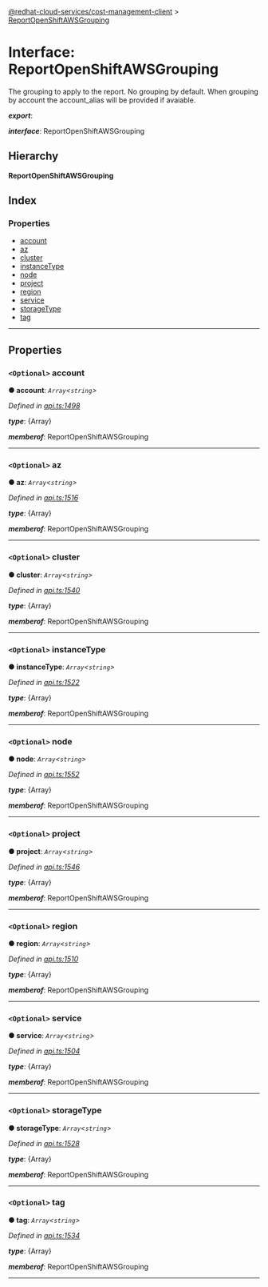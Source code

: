 [@redhat-cloud-services/cost-management-client](../README.md) > [ReportOpenShiftAWSGrouping](../interfaces/reportopenshiftawsgrouping.md)

# Interface: ReportOpenShiftAWSGrouping

The grouping to apply to the report. No grouping by default. When grouping by account the account\_alias will be provided if avaiable.

*__export__*: 

*__interface__*: ReportOpenShiftAWSGrouping

## Hierarchy

**ReportOpenShiftAWSGrouping**

## Index

### Properties

* [account](reportopenshiftawsgrouping.md#account)
* [az](reportopenshiftawsgrouping.md#az)
* [cluster](reportopenshiftawsgrouping.md#cluster)
* [instanceType](reportopenshiftawsgrouping.md#instancetype)
* [node](reportopenshiftawsgrouping.md#node)
* [project](reportopenshiftawsgrouping.md#project)
* [region](reportopenshiftawsgrouping.md#region)
* [service](reportopenshiftawsgrouping.md#service)
* [storageType](reportopenshiftawsgrouping.md#storagetype)
* [tag](reportopenshiftawsgrouping.md#tag)

---

## Properties

<a id="account"></a>

### `<Optional>` account

**● account**: *`Array`<`string`>*

*Defined in [api.ts:1498](https://github.com/RedHatInsights/javascript-clients/blob/master/packages/cost-management/api.ts#L1498)*

*__type__*: {Array}

*__memberof__*: ReportOpenShiftAWSGrouping

___
<a id="az"></a>

### `<Optional>` az

**● az**: *`Array`<`string`>*

*Defined in [api.ts:1516](https://github.com/RedHatInsights/javascript-clients/blob/master/packages/cost-management/api.ts#L1516)*

*__type__*: {Array}

*__memberof__*: ReportOpenShiftAWSGrouping

___
<a id="cluster"></a>

### `<Optional>` cluster

**● cluster**: *`Array`<`string`>*

*Defined in [api.ts:1540](https://github.com/RedHatInsights/javascript-clients/blob/master/packages/cost-management/api.ts#L1540)*

*__type__*: {Array}

*__memberof__*: ReportOpenShiftAWSGrouping

___
<a id="instancetype"></a>

### `<Optional>` instanceType

**● instanceType**: *`Array`<`string`>*

*Defined in [api.ts:1522](https://github.com/RedHatInsights/javascript-clients/blob/master/packages/cost-management/api.ts#L1522)*

*__type__*: {Array}

*__memberof__*: ReportOpenShiftAWSGrouping

___
<a id="node"></a>

### `<Optional>` node

**● node**: *`Array`<`string`>*

*Defined in [api.ts:1552](https://github.com/RedHatInsights/javascript-clients/blob/master/packages/cost-management/api.ts#L1552)*

*__type__*: {Array}

*__memberof__*: ReportOpenShiftAWSGrouping

___
<a id="project"></a>

### `<Optional>` project

**● project**: *`Array`<`string`>*

*Defined in [api.ts:1546](https://github.com/RedHatInsights/javascript-clients/blob/master/packages/cost-management/api.ts#L1546)*

*__type__*: {Array}

*__memberof__*: ReportOpenShiftAWSGrouping

___
<a id="region"></a>

### `<Optional>` region

**● region**: *`Array`<`string`>*

*Defined in [api.ts:1510](https://github.com/RedHatInsights/javascript-clients/blob/master/packages/cost-management/api.ts#L1510)*

*__type__*: {Array}

*__memberof__*: ReportOpenShiftAWSGrouping

___
<a id="service"></a>

### `<Optional>` service

**● service**: *`Array`<`string`>*

*Defined in [api.ts:1504](https://github.com/RedHatInsights/javascript-clients/blob/master/packages/cost-management/api.ts#L1504)*

*__type__*: {Array}

*__memberof__*: ReportOpenShiftAWSGrouping

___
<a id="storagetype"></a>

### `<Optional>` storageType

**● storageType**: *`Array`<`string`>*

*Defined in [api.ts:1528](https://github.com/RedHatInsights/javascript-clients/blob/master/packages/cost-management/api.ts#L1528)*

*__type__*: {Array}

*__memberof__*: ReportOpenShiftAWSGrouping

___
<a id="tag"></a>

### `<Optional>` tag

**● tag**: *`Array`<`string`>*

*Defined in [api.ts:1534](https://github.com/RedHatInsights/javascript-clients/blob/master/packages/cost-management/api.ts#L1534)*

*__type__*: {Array}

*__memberof__*: ReportOpenShiftAWSGrouping

___

